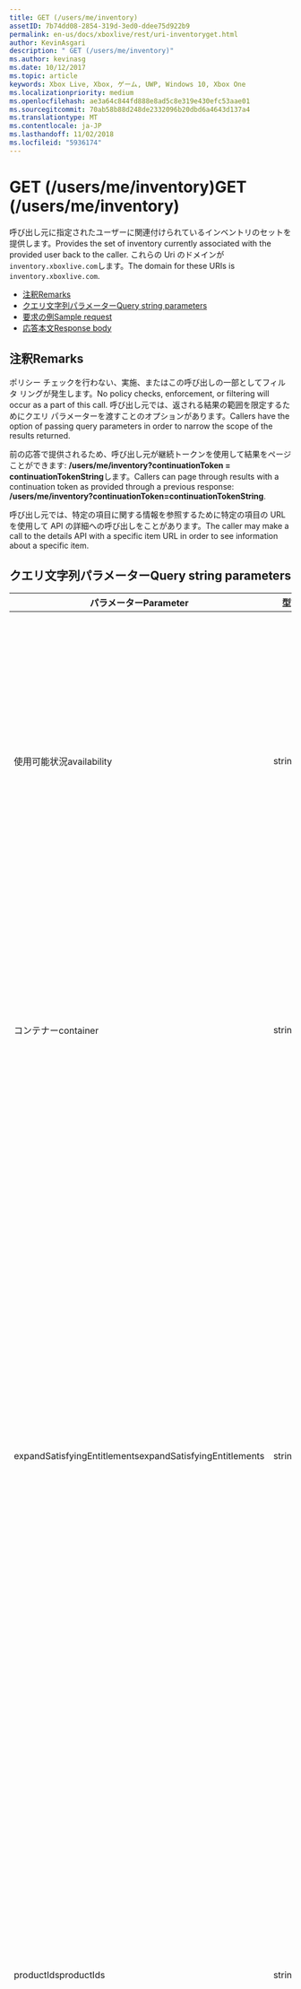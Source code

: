 ```yaml
---
title: GET (/users/me/inventory)
assetID: 7b74dd08-2854-319d-3ed0-ddee75d922b9
permalink: en-us/docs/xboxlive/rest/uri-inventoryget.html
author: KevinAsgari
description: " GET (/users/me/inventory)"
ms.author: kevinasg
ms.date: 10/12/2017
ms.topic: article
keywords: Xbox Live, Xbox, ゲーム, UWP, Windows 10, Xbox One
ms.localizationpriority: medium
ms.openlocfilehash: ae3a64c844fd888e8ad5c8e319e430efc53aae01
ms.sourcegitcommit: 70ab58b88d248de2332096b20dbd6a4643d137a4
ms.translationtype: MT
ms.contentlocale: ja-JP
ms.lasthandoff: 11/02/2018
ms.locfileid: "5936174"
---
```

# <a name="get-usersmeinventory"></a><span data-ttu-id="3823a-104">GET (/users/me/inventory)</span><span class="sxs-lookup"><span data-stu-id="3823a-104">GET (/users/me/inventory)</span></span>
<span data-ttu-id="3823a-105">呼び出し元に指定されたユーザーに関連付けられているインベントリのセットを提供します。</span><span class="sxs-lookup"><span data-stu-id="3823a-105">Provides the set of inventory currently associated with the provided user back to the caller.</span></span>
<span data-ttu-id="3823a-106">これらの Uri のドメインが`inventory.xboxlive.com`します。</span><span class="sxs-lookup"><span data-stu-id="3823a-106">The domain for these URIs is `inventory.xboxlive.com`.</span></span>

  * [<span data-ttu-id="3823a-107">注釈</span><span class="sxs-lookup"><span data-stu-id="3823a-107">Remarks</span></span>](#ID4EV)
  * [<span data-ttu-id="3823a-108">クエリ文字列パラメーター</span><span class="sxs-lookup"><span data-stu-id="3823a-108">Query string parameters</span></span>](#ID4EHB)
  * [<span data-ttu-id="3823a-109">要求の例</span><span class="sxs-lookup"><span data-stu-id="3823a-109">Sample request</span></span>](#ID4EDE)
  * [<span data-ttu-id="3823a-110">応答本文</span><span class="sxs-lookup"><span data-stu-id="3823a-110">Response body</span></span>](#ID4ERE)

<a id="ID4EV"></a>


## <a name="remarks"></a><span data-ttu-id="3823a-111">注釈</span><span class="sxs-lookup"><span data-stu-id="3823a-111">Remarks</span></span>

<span data-ttu-id="3823a-112">ポリシー チェックを行わない、実施、またはこの呼び出しの一部としてフィルタ リングが発生します。</span><span class="sxs-lookup"><span data-stu-id="3823a-112">No policy checks, enforcement, or filtering will occur as a part of this call.</span></span> <span data-ttu-id="3823a-113">呼び出し元では、返される結果の範囲を限定するためにクエリ パラメーターを渡すことのオプションがあります。</span><span class="sxs-lookup"><span data-stu-id="3823a-113">Callers have the option of passing query parameters in order to narrow the scope of the results returned.</span></span>

<span data-ttu-id="3823a-114">前の応答で提供されるため、呼び出し元が継続トークンを使用して結果をページことができます: **/users/me/inventory?continuationToken = continuationTokenString**します。</span><span class="sxs-lookup"><span data-stu-id="3823a-114">Callers can page through results with a continuation token as provided through a previous response: **/users/me/inventory?continuationToken=continuationTokenString**.</span></span>

<span data-ttu-id="3823a-115">呼び出し元では、特定の項目に関する情報を参照するために特定の項目の URL を使用して API の詳細への呼び出しをことがあります。</span><span class="sxs-lookup"><span data-stu-id="3823a-115">The caller may make a call to the details API with a specific item URL in order to see information about a specific item.</span></span>

<a id="ID4EHB"></a>


## <a name="query-string-parameters"></a><span data-ttu-id="3823a-116">クエリ文字列パラメーター</span><span class="sxs-lookup"><span data-stu-id="3823a-116">Query string parameters</span></span>

| <span data-ttu-id="3823a-117">パラメーター</span><span class="sxs-lookup"><span data-stu-id="3823a-117">Parameter</span></span>| <span data-ttu-id="3823a-118">型</span><span class="sxs-lookup"><span data-stu-id="3823a-118">Type</span></span>| <span data-ttu-id="3823a-119">説明</span><span class="sxs-lookup"><span data-stu-id="3823a-119">Description</span></span>|
| --- | --- | --- |
| <span data-ttu-id="3823a-120">使用可能状況</span><span class="sxs-lookup"><span data-stu-id="3823a-120">availability</span></span>| <span data-ttu-id="3823a-121">string</span><span class="sxs-lookup"><span data-stu-id="3823a-121">string</span></span>| <span data-ttu-id="3823a-122">現在利用可能な項目を返します。</span><span class="sxs-lookup"><span data-stu-id="3823a-122">The current availability of items to return.</span></span> <span data-ttu-id="3823a-123">既定では、「使用可能」の日付範囲の開始日と終了の間で該当する現在の日付を返す項目です。</span><span class="sxs-lookup"><span data-stu-id="3823a-123">Default is "Available" which returns items for which the current date falls between the start date and the end date range.</span></span> <span data-ttu-id="3823a-124">その他の値には"All"、すべての項目、および「利用不可」の項目を返します。 現在の日付の外側開始日と終了日の範囲したがって現在できないことを返すが含まれます。</span><span class="sxs-lookup"><span data-stu-id="3823a-124">Other values include "All", which returns all items, and "Unavailable" which returns items for which the current date falls outside the start date and end date range and it therefore not currently available.</span></span> |
| <span data-ttu-id="3823a-125">コンテナー</span><span class="sxs-lookup"><span data-stu-id="3823a-125">container</span></span>| <span data-ttu-id="3823a-126">string</span><span class="sxs-lookup"><span data-stu-id="3823a-126">string</span></span>| <span data-ttu-id="3823a-127">省略可能。</span><span class="sxs-lookup"><span data-stu-id="3823a-127">Optional.</span></span> <span data-ttu-id="3823a-128">場合は、ゲームの製品 ID を [値を設定すると、インベントリからの結果には、そのゲームに関連する項目にはのみが含まれます。</span><span class="sxs-lookup"><span data-stu-id="3823a-128">If you set the value to the Product ID of a game, then the results from the inventory only include items related to that game.</span></span> <span data-ttu-id="3823a-129">これは、特定のゲームの製品に結果をフィルター処理するようにサーバーから、インベントリを呼び出すときに特に便利です。</span><span class="sxs-lookup"><span data-stu-id="3823a-129">This is especially useful when calling the inventory from your server to filter results down to a specific game's products.</span></span>|
| <span data-ttu-id="3823a-130">expandSatisfyingEntitlements</span><span class="sxs-lookup"><span data-stu-id="3823a-130">expandSatisfyingEntitlements</span></span>| <span data-ttu-id="3823a-131">string</span><span class="sxs-lookup"><span data-stu-id="3823a-131">string</span></span>| <span data-ttu-id="3823a-132">応答には、ユーザーが、結果内で返されるすべてのニーズを満たしての権利が含まれて かどうかを示すフラグ。</span><span class="sxs-lookup"><span data-stu-id="3823a-132">A flag that indicates if the response includes all satisfying entitlements that the user has within the results returned.</span></span> <span data-ttu-id="3823a-133">既定では"false です"。</span><span class="sxs-lookup"><span data-stu-id="3823a-133">The default is "false".</span></span> <span data-ttu-id="3823a-134">このパラメーターは、値"true"、Xbox 360 の購入に移行するサブスクリプション特典では、Xbox One で、次のようにバンドルの権利の項目を満たすことによってユーザーに付与されているすべての製品を使用する場合などは、結果に追加されます。</span><span class="sxs-lookup"><span data-stu-id="3823a-134">When this parameter is used with a value of "true", any products that are granted to the user through satisfying entitlements such as bundled items, Xbox 360 purchases migrated to Xbox One, subscription benefits, etc. are added to the results.</span></span> <span data-ttu-id="3823a-135">この値は"false"とバンドルの ProductID などの親項目のみが結果と個々 の含まれている項目いないで返されます。</span><span class="sxs-lookup"><span data-stu-id="3823a-135">When this value is "false" then only the parent items such as the Bundle's ProductID are returned in the results and not the individual included items.</span></span> <span data-ttu-id="3823a-136">**注:** URI に itemType パラメーターが含まれていない場合にのみサポートは、値"true"をこのパラメーターを使用して、それ以外の場合、HTTP 400 エラーが表示されます。</span><span class="sxs-lookup"><span data-stu-id="3823a-136">**Note:** Using this parameter with a value of “true” is only supported if the itemType parameter is not included in the URI, otherwise you will receive an HTTP 400 error.</span></span> |  
  | <span data-ttu-id="3823a-137">productIds</span><span class="sxs-lookup"><span data-stu-id="3823a-137">productIds</span></span> | <span data-ttu-id="3823a-138">string</span><span class="sxs-lookup"><span data-stu-id="3823a-138">string</span></span> |  <span data-ttu-id="3823a-139">具体的には、ユーザーの在庫から取得する ProductIds のコレクションがで区切られた '、' です。</span><span class="sxs-lookup"><span data-stu-id="3823a-139">A collection of ProductIds that you want to specifically retrieve from the user's inventory, separated by ','.</span></span>  <span data-ttu-id="3823a-140">ユーザーが指定した ProductID、インベントリの結果で、その項目は表示されません結果に API の呼び出しから。</span><span class="sxs-lookup"><span data-stu-id="3823a-140">If the user does not have a supplied ProductID in their inventory results, that item will not appear in the results from the API call.</span></span> <span data-ttu-id="3823a-141">渡すと、バンドルと共に expandSatisfyingEntitlements パラメーター セットの productID を true に、バンドルに含まれているすべての項目が呼び出しの結果に返されます (かは、クエリ文字列で、productIds を指定) かどうか。</span><span class="sxs-lookup"><span data-stu-id="3823a-141">If you pass in the productID of a bundle along with the expandSatisfyingEntitlements parameter set to true, all items included in the bundle are returned in the call results (whether you specified their productIds in your query string or not).</span></span>   |
  | <span data-ttu-id="3823a-142">状態</span><span class="sxs-lookup"><span data-stu-id="3823a-142">state</span></span> | <span data-ttu-id="3823a-143">string</span><span class="sxs-lookup"><span data-stu-id="3823a-143">string</span></span> | <span data-ttu-id="3823a-144">返される項目の状態。</span><span class="sxs-lookup"><span data-stu-id="3823a-144">The state of the items to return.</span></span> <span data-ttu-id="3823a-145">既定ではすべての項目を取得する"all"します。</span><span class="sxs-lookup"><span data-stu-id="3823a-145">The default is "all", which returns all items.</span></span> <span data-ttu-id="3823a-146">その他の値は「有効」、そののみ itemsthat が有効になっていることを示します、返すべき「一時停止」が中断されている項目のみを返すこと、"Expired"は、期限切れになった項目のみが返されることを示すを示す""を取り消した場合、することを示しますが取り消された項目のみが返されます、"Renewed"が更新された項目のみを返すことを示します。</span><span class="sxs-lookup"><span data-stu-id="3823a-146">Other values are "Enabled", which indicates that only itemsthat are enabled should be returned, "Suspended", which indicates that only items that are suspended should be returned, "Expired", which indicates that only items which have expired should be returned, "Cancelled", which indicates that only items that are cancelled should be returned, and "Renewed", which indicates that only items that have been renewed should be returned.</span></span>  |

<span data-ttu-id="3823a-147">これらは、に加えては、リソースは、標準のページングのしくみをサポートします。</span><span class="sxs-lookup"><span data-stu-id="3823a-147">In addition to these, the resource supports the standard paging mechanics.</span></span>

<a id="ID4EDE"></a>


## <a name="sample-request"></a><span data-ttu-id="3823a-148">要求の例</span><span class="sxs-lookup"><span data-stu-id="3823a-148">Sample request</span></span>

<span data-ttu-id="3823a-149">この URI メソッドの完全修飾ドメイン名します。</span><span class="sxs-lookup"><span data-stu-id="3823a-149">The fully-qualified domain name for this URI method is</span></span> `https://inventory.xboxlive.com/users/me/inventory.
         `

> [!NOTE] 
> <span data-ttu-id="3823a-150">ユーザーと見なされるによって異なります、提供されたトークンが複数のユーザーを含めることができます。</span><span class="sxs-lookup"><span data-stu-id="3823a-150">Which users are considered depends on the token provided, which may include multiple users.</span></span> <span data-ttu-id="3823a-151">1 人のユーザーのインベントリを設定する場合は、特定のユーザーのみを検討するユーザーのハッシュを提供することもする必要があります。</span><span class="sxs-lookup"><span data-stu-id="3823a-151">If you want a single user's inventory, you must also provide the user hash for the specific user you want to exclusively consider.</span></span>

<span data-ttu-id="3823a-152">.</span><span class="sxs-lookup"><span data-stu-id="3823a-152">.</span></span>

<a id="ID4ERE"></a>


## <a name="response-body"></a><span data-ttu-id="3823a-153">応答本文</span><span class="sxs-lookup"><span data-stu-id="3823a-153">Response body</span></span>

<span data-ttu-id="3823a-154">呼び出しが成功した場合、サービスがインベントリ項目の配列を返します。</span><span class="sxs-lookup"><span data-stu-id="3823a-154">If the call is successful, the service returns an array of inventory items.</span></span> <span data-ttu-id="3823a-155">[InventoryItem (JSON)](../../json/json-inventoryitem.md)を参照してください。</span><span class="sxs-lookup"><span data-stu-id="3823a-155">See [inventoryItem (JSON)](../../json/json-inventoryitem.md).</span></span>

<a id="ID4E4E"></a>


### <a name="sample-response"></a><span data-ttu-id="3823a-156">応答の例</span><span class="sxs-lookup"><span data-stu-id="3823a-156">Sample response</span></span>


```cpp
{
  "pagingInfo": {
    "continuationToken": string,
    "totalItems": int
  },
  "items":
  {
    "url": string,
    "itemType": "Music",
    "titleId": string,
    "containers": string,
    "obtained": DateTime,
    "startDate": DateTime,
    "endDate": DateTime,
    "state": "Enabled"  
}

```


<a id="ID4EHF"></a>


## <a name="see-also"></a><span data-ttu-id="3823a-157">関連項目</span><span class="sxs-lookup"><span data-stu-id="3823a-157">See also</span></span>

<a id="ID4EJF"></a>


##### <a name="parent"></a><span data-ttu-id="3823a-158">Parent</span><span class="sxs-lookup"><span data-stu-id="3823a-158">Parent</span></span>

[<span data-ttu-id="3823a-159">/users/me/inventory</span><span class="sxs-lookup"><span data-stu-id="3823a-159">/users/me/inventory</span></span>](uri-inventory.md)


<a id="ID4ETF"></a>


##### <a name="further-information"></a><span data-ttu-id="3823a-160">詳細情報</span><span class="sxs-lookup"><span data-stu-id="3823a-160">Further Information</span></span>

[<span data-ttu-id="3823a-161">EDS 共通ヘッダー</span><span class="sxs-lookup"><span data-stu-id="3823a-161">EDS Common Headers</span></span>](../../additional/edscommonheaders.md)

 [<span data-ttu-id="3823a-162">EDS パラメーター</span><span class="sxs-lookup"><span data-stu-id="3823a-162">EDS Parameters</span></span>](../../additional/edsparameters.md)

 [<span data-ttu-id="3823a-163">EDS クエリの絞り込み条件</span><span class="sxs-lookup"><span data-stu-id="3823a-163">EDS Query Refiners</span></span>](../../additional/edsqueryrefiners.md)

 [<span data-ttu-id="3823a-164">マーケットプレース URI</span><span class="sxs-lookup"><span data-stu-id="3823a-164">Marketplace URIs</span></span>](atoc-reference-marketplace.md)

 [<span data-ttu-id="3823a-165">その他の参照情報</span><span class="sxs-lookup"><span data-stu-id="3823a-165">Additional Reference</span></span>](../../additional/atoc-xboxlivews-reference-additional.md)

